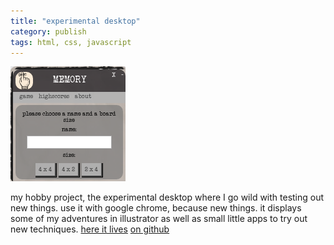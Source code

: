 ```yaml
---
title: "experimental desktop"
category: publish
tags: html, css, javascript
---
```


[![alt website image][website-image]][desktop-link]

my hobby project, the experimental desktop where I go wild with
testing out new things. use it with google chrome, because new things.
it displays some of my adventures in illustrator as well as small
little apps to try out new techniques.
[here it lives][desktop-link]
[on github][github-link]

[desktop-link]: https://theuggla.github.io/desktop/source
[github-link]: https://github.com/theuggla/theuggla.github.io/desktop

[website-image]: ../assets/projectimages/experimentaldesktop.png